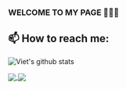 ### WELCOME TO MY PAGE 👋👋👋
## 📫 How to reach me: 

![Viet's github stats](https://github-readme-stats-git-masterrstaa-rickstaa.vercel.app/api?username=thong6502&show_icons=true&theme=tokyonight&hide=contribs,prs,issues)

<a href="https://github.com/thong6502/ext_detect_deepfake">
  <!-- Change the `github-readme-stats.anuraghazra1.vercel.app` to `github-readme-stats.vercel.app`  -->
</a>    
<a href="https://github.com/thong6502/quick_draw">
  <!-- Change the `github-readme-stats.anuraghazra1.vercel.app` to `github-readme-stats.vercel.app`  -->
  <img align="center" src="https://github-readme-stats.anuraghazra1.vercel.app/api/pin/?username=thong6502&repo=quick_draw&theme=tokyonight" />
</a>

<a href="https://github.com/thong6502/send_zalo">
  <!-- Change the `github-readme-stats.anuraghazra1.vercel.app` to `github-readme-stats.vercel.app`  -->
  <img align="center" src="https://github-readme-stats.anuraghazra1.vercel.app/api/pin/?username=thong6502&repo=send_zalo&theme=gruvbox" />
</a>    
  
